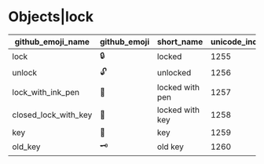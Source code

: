 # Objects|lock

|github_emoji_name|github_emoji|short_name|unicode_index|
|---|---|---|---|
|lock|:lock:|locked|1255|
|unlock|:unlock:|unlocked|1256|
|lock_with_ink_pen|:lock_with_ink_pen:|locked with pen|1257|
|closed_lock_with_key|:closed_lock_with_key:|locked with key|1258|
|key|:key:|key|1259|
|old_key|:old_key:|old key|1260|
